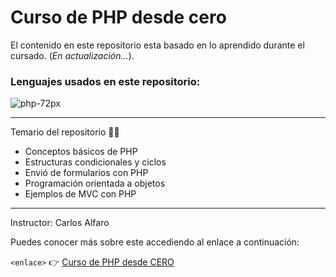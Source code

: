 # Curso de PHP desde cero 
El contenido en este repositorio esta basado en lo aprendido durante el cursado. (_En actualización..._).

### Lenguajes usados en este repositorio:

![php-72px](https://user-images.githubusercontent.com/54302061/212131298-28529cc6-f1d2-440a-99ba-5c919a5fd70d.png)

--------------------------------

Temario del repositorio 👨‍💻

- Conceptos básicos de PHP
- Estructuras condicionales y ciclos
- Envió de formularios con PHP
- Programación orientada a objetos
- Ejemplos de MVC con PHP

--------
Instructor: Carlos Alfaro

Puedes conocer más sobre este accediendo al enlace a continuación:

`<enlace>` 👉 [Curso de PHP desde CERO](https://www.udemy.com/course/curso-de-php-de-0-a-100/)
